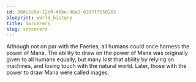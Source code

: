 ```yaml
---
id: 88dc2c9a-12c9-46be-96a2-6397f7558265
blueprint: world_history
title: Sorcerers
slug: sorcerers
---
```

Although not on par with the Faeries, all humans could once harness the power of Mana. The ability to draw on the power of Mana was originally given to all humans equally, but many lost that ability by relying on machines, and losing touch with the natural world. Later, those with the power to draw Mana were called mages.